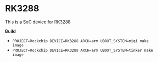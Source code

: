 # RK3288

This is a SoC device for RK3288

**Build**

* `PROJECT=Rockchip DEVICE=RK3288 ARCH=arm UBOOT_SYSTEM=miqi make image`
* `PROJECT=Rockchip DEVICE=RK3288 ARCH=arm UBOOT_SYSTEM=tinker make image`
